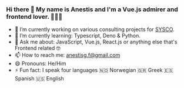 ### Hi there 👋 My name is Anestis and I'm a Vue.js admirer and frontend lover. 🕵🏼‍♂️

- 🔭 I’m currently working on various consulting projects for [SYSCO](https://sysco.no/).
- 🌱 I’m currently learning: Typescript, Deno & Python.
- 💬 Ask me about: JavaScript, Vue.js, React.js or anything else that's Frontend related 🤓
- 📫 How to reach me: anestisg.f@gmail.com
- 😄 Pronouns: He/Him
- ⚡ Fun fact: I speak four languages 🇳🇴 Norwegian  🇬🇷 Greek  🇪🇸 Spanish  🇺🇸 English
